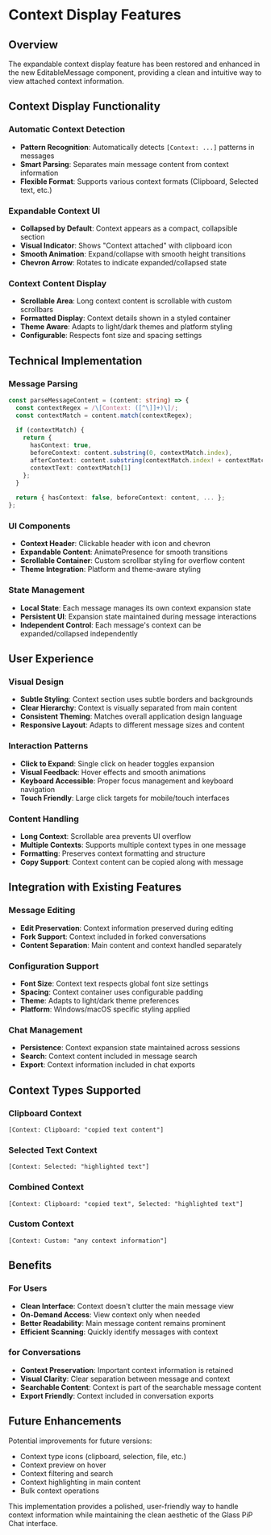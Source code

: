 # Context Display Features

## Overview
The expandable context display feature has been restored and enhanced in the new EditableMessage component, providing a clean and intuitive way to view attached context information.

## Context Display Functionality

### Automatic Context Detection
- **Pattern Recognition**: Automatically detects `[Context: ...]` patterns in messages
- **Smart Parsing**: Separates main message content from context information
- **Flexible Format**: Supports various context formats (Clipboard, Selected text, etc.)

### Expandable Context UI
- **Collapsed by Default**: Context appears as a compact, collapsible section
- **Visual Indicator**: Shows "Context attached" with clipboard icon
- **Smooth Animation**: Expand/collapse with smooth height transitions
- **Chevron Arrow**: Rotates to indicate expanded/collapsed state

### Context Content Display
- **Scrollable Area**: Long context content is scrollable with custom scrollbars
- **Formatted Display**: Context details shown in a styled container
- **Theme Aware**: Adapts to light/dark themes and platform styling
- **Configurable**: Respects font size and spacing settings

## Technical Implementation

### Message Parsing
```typescript
const parseMessageContent = (content: string) => {
  const contextRegex = /\[Context: ([^\]]+)\]/;
  const contextMatch = content.match(contextRegex);
  
  if (contextMatch) {
    return {
      hasContext: true,
      beforeContext: content.substring(0, contextMatch.index),
      afterContext: content.substring(contextMatch.index! + contextMatch[0].length),
      contextText: contextMatch[1]
    };
  }
  
  return { hasContext: false, beforeContext: content, ... };
};
```

### UI Components
- **Context Header**: Clickable header with icon and chevron
- **Expandable Content**: AnimatePresence for smooth transitions
- **Scrollable Container**: Custom scrollbar styling for overflow content
- **Theme Integration**: Platform and theme-aware styling

### State Management
- **Local State**: Each message manages its own context expansion state
- **Persistent UI**: Expansion state maintained during message interactions
- **Independent Control**: Each message's context can be expanded/collapsed independently

## User Experience

### Visual Design
- **Subtle Styling**: Context section uses subtle borders and backgrounds
- **Clear Hierarchy**: Context is visually separated from main content
- **Consistent Theming**: Matches overall application design language
- **Responsive Layout**: Adapts to different message sizes and content

### Interaction Patterns
- **Click to Expand**: Single click on header toggles expansion
- **Visual Feedback**: Hover effects and smooth animations
- **Keyboard Accessible**: Proper focus management and keyboard navigation
- **Touch Friendly**: Large click targets for mobile/touch interfaces

### Content Handling
- **Long Context**: Scrollable area prevents UI overflow
- **Multiple Contexts**: Supports multiple context types in one message
- **Formatting**: Preserves context formatting and structure
- **Copy Support**: Context content can be copied along with message

## Integration with Existing Features

### Message Editing
- **Edit Preservation**: Context information preserved during editing
- **Fork Support**: Context included in forked conversations
- **Content Separation**: Main content and context handled separately

### Configuration Support
- **Font Size**: Context text respects global font size settings
- **Spacing**: Context container uses configurable padding
- **Theme**: Adapts to light/dark theme preferences
- **Platform**: Windows/macOS specific styling applied

### Chat Management
- **Persistence**: Context expansion state maintained across sessions
- **Search**: Context content included in message search
- **Export**: Context information included in chat exports

## Context Types Supported

### Clipboard Context
```
[Context: Clipboard: "copied text content"]
```

### Selected Text Context
```
[Context: Selected: "highlighted text"]
```

### Combined Context
```
[Context: Clipboard: "copied text", Selected: "highlighted text"]
```

### Custom Context
```
[Context: Custom: "any context information"]
```

## Benefits

### For Users
- **Clean Interface**: Context doesn't clutter the main message view
- **On-Demand Access**: View context only when needed
- **Better Readability**: Main message content remains prominent
- **Efficient Scanning**: Quickly identify messages with context

### for Conversations
- **Context Preservation**: Important context information is retained
- **Visual Clarity**: Clear separation between message and context
- **Searchable Content**: Context is part of the searchable message content
- **Export Friendly**: Context included in conversation exports

## Future Enhancements
Potential improvements for future versions:
- Context type icons (clipboard, selection, file, etc.)
- Context preview on hover
- Context filtering and search
- Context highlighting in main content
- Bulk context operations

This implementation provides a polished, user-friendly way to handle context information while maintaining the clean aesthetic of the Glass PiP Chat interface.